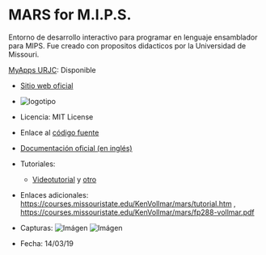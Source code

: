 # MARS for M.I.P.S.
Entorno de desarrollo interactivo para programar en lenguaje ensamblador para MIPS. Fue creado con propositos didacticos por la Universidad de Missouri.

[MyApps URJC](https://myapps.urjc.es/): Disponible

* [Sitio web oficial](http://courses.missouristate.edu/KenVollmar/mars/)

* ![logotipo](http://courses.missouristate.edu/KenVollmar/mars/)

* Licencia: MIT License

* Enlace al [código fuente](https://github.com/thomasrussellmurphy/MARS_Assembler)

* [Documentación oficial (en inglés)](http://courses.missouristate.edu/KenVollmar/mars/Help/SyscallHelp.html)

* Tutoriales:
  * [Videotutorial](https://www.youtube.com/playlist?list=PL5b07qlmA3P6zUdDf-o97ddfpvPFuNa5A) y [otro](https://www.youtube.com/playlist?list=PL1C2GgOjAF-KYdV5bH-xzoybEHreDZ3Kh)

* Enlaces adicionales: https://courses.missouristate.edu/KenVollmar/mars/tutorial.htm , https://courses.missouristate.edu/KenVollmar/mars/fp288-vollmar.pdf

* Capturas: ![Imágen](https://courses.missouristate.edu/KenVollmar/mars/screenshot_4_0_1.jpg) ![Imágen](https://www.d.umn.edu/~gshute/mips/Mars/screenshots/execute-tab.png)

* Fecha: 14/03/19
